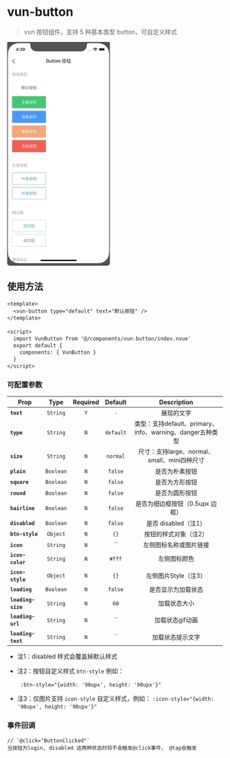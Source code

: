 # vun-button

> vun 按钮组件，支持 5 种基本类型 button，可自定义样式

<img src="/static/gif/buttom.gif" width="240"/>

## 使用方法

```vue
<template>
  <vun-button type="default" text="默认按钮" />
</template>

<script>
  import VunButton from '@/components/vun-button/index.nvue'
  export default {
    components: { VunButton }
  }
</script>

```

### 可配置参数
| Prop | Type | Required | Default | Description |
| ---- |:----:|:---:|:-------:| :----------:|
| **`text`** | `String` | `Y` | `-` | 展现的文字 |
| **`type`** | `String` | `N` | `default` | 类型：支持default、primary、info、warning、danger五种类型 |
| **`size`** | `String` | `N` | `normal` | 尺寸：支持large、normal、small、mini四种尺寸 |
| **`plain`** | `Boolean` | `N` | `false` | 是否为朴素按钮	 |
| **`square`** | `Boolean` | `N` | `false` | 是否为方形按钮 |
| **`round`** | `Boolean` | `N` | `false` | 是否为圆形按钮 |
| **`hairline`** | `Boolean` | `N` | `false` | 是否为细边框按钮（0.5upx 边框） |
| **`disabled`** | `Boolean` | `N` | `false` | 是否 disabled（注1） |
| **`btn-style`** | `Object` | `N` | `{}` | 按钮的样式对象（注2） |
| **`icon`** | `String` | `N` | `` | 左侧图标名称或图片链接 |
| **`icon-color`** | `String` | `N` | `#fff` | 左侧图标颜色 |
| **`icon-style`** | `Object` | `N` | `{}` | 左侧图片Style（注3） |
| **`loading`** | `Boolean` | `N` | `false` | 是否显示为加载状态 |
| **`loading-size`** | `String` | `N` | `60` | 加载状态大小 |
| **`loading-url`** | `String` | `N` | `` | 加载状态gif动画 |
| **`loading-text`** | `String` | `N` | `` | 加载状态提示文字 |



- 注1：disabled 样式会覆盖掉默认样式

- 注2：按钮自定义样式 `btn-style` 例如：
    ```
     :btn-style="{width: '90upx', height: '90upx'}"
    ```
- 注3：仅图片支持 `icon-style` 自定义样式，例如：
		```
		 :icon-style="{width: '90upx', height: '90upx'}"
		```
### 事件回调

```
// `@click="ButtonClicked"`
当按钮为login, disabled 这两种状态时将不会触发@click事件， @tap会触发
```
